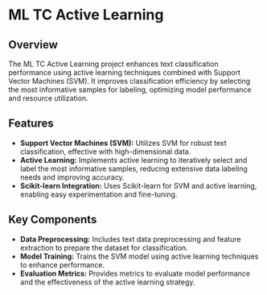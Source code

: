# ML TC Active Learning

## Overview

The ML TC Active Learning project enhances text classification performance using active learning techniques combined with Support Vector Machines (SVM). It improves classification efficiency by selecting the most informative samples for labeling, optimizing model performance and resource utilization.

## Features

- **Support Vector Machines (SVM):** Utilizes SVM for robust text classification, effective with high-dimensional data.
- **Active Learning:** Implements active learning to iteratively select and label the most informative samples, reducing extensive data labeling needs and improving accuracy.
- **Scikit-learn Integration:** Uses Scikit-learn for SVM and active learning, enabling easy experimentation and fine-tuning.

## Key Components

- **Data Preprocessing:** Includes text data preprocessing and feature extraction to prepare the dataset for classification.
- **Model Training:** Trains the SVM model using active learning techniques to enhance performance.
- **Evaluation Metrics:** Provides metrics to evaluate model performance and the effectiveness of the active learning strategy.
